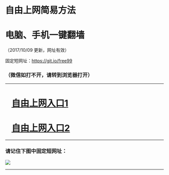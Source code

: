 ﻿# 自由上网简易方法

# 电脑、手机一键翻墙

（2017/10/09 更新，网址有效）

固定短网址：https://git.io/free99

### （微信如打不开，请转到浏览器打开）


***





# &nbsp;&nbsp; <a href="http://ft295656090.fwq-tz-1001.info/fwqtz01.html?t=100900130222 " target="_blank">自由上网入口1</a>
# &nbsp;&nbsp; <a href="http://ft674323059.fwq-tz-1002.info/fwqtz02.html?t=100900113680 " target="_blank">自由上网入口2</a>
***

### 请记住下图中固定短网址：

<img src="https://s3-us-west-2.amazonaws.com/fwq-1001/yjfq-20170905okok.png" /> 


***

